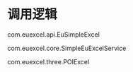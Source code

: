 # 调用逻辑

com.euexcel.api.EuSimpleExcel<T>

com.euexcel.core.SimpleEuExcelService

com.euexcel.three.POIExcel